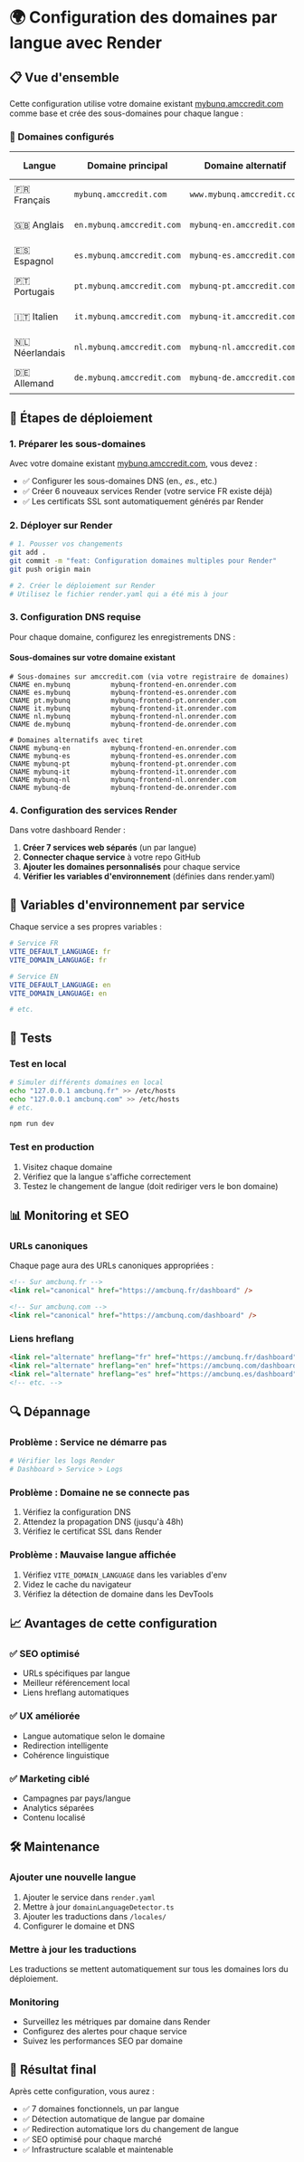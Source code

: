 # 🌍 Configuration des domaines par langue avec Render

## 📋 Vue d'ensemble

Cette configuration utilise votre domaine existant [mybunq.amccredit.com](https://mybunq.amccredit.com/) comme base et crée des sous-domaines pour chaque langue :

### 🎯 Domaines configurés

| Langue | Domaine principal | Domaine alternatif | Service Render |
|--------|------------------|-------------------|----------------|
| 🇫🇷 Français | `mybunq.amccredit.com` | `www.mybunq.amccredit.com` | `mybunq-frontend-fr` |
| 🇬🇧 Anglais | `en.mybunq.amccredit.com` | `mybunq-en.amccredit.com` | `mybunq-frontend-en` |
| 🇪🇸 Espagnol | `es.mybunq.amccredit.com` | `mybunq-es.amccredit.com` | `mybunq-frontend-es` |
| 🇵🇹 Portugais | `pt.mybunq.amccredit.com` | `mybunq-pt.amccredit.com` | `mybunq-frontend-pt` |
| 🇮🇹 Italien | `it.mybunq.amccredit.com` | `mybunq-it.amccredit.com` | `mybunq-frontend-it` |
| 🇳🇱 Néerlandais | `nl.mybunq.amccredit.com` | `mybunq-nl.amccredit.com` | `mybunq-frontend-nl` |
| 🇩🇪 Allemand | `de.mybunq.amccredit.com` | `mybunq-de.amccredit.com` | `mybunq-frontend-de` |

## 🚀 Étapes de déploiement

### 1. Préparer les sous-domaines

Avec votre domaine existant [mybunq.amccredit.com](https://mybunq.amccredit.com/), vous devez :
- ✅ Configurer les sous-domaines DNS (en.*, es.*, etc.)
- ✅ Créer 6 nouveaux services Render (votre service FR existe déjà)
- ✅ Les certificats SSL sont automatiquement générés par Render

### 2. Déployer sur Render

```bash
# 1. Pousser vos changements
git add .
git commit -m "feat: Configuration domaines multiples pour Render"
git push origin main

# 2. Créer le déploiement sur Render
# Utilisez le fichier render.yaml qui a été mis à jour
```

### 3. Configuration DNS requise

Pour chaque domaine, configurez les enregistrements DNS :

#### Sous-domaines sur votre domaine existant
```dns
# Sous-domaines sur amccredit.com (via votre registraire de domaines)
CNAME en.mybunq          mybunq-frontend-en.onrender.com
CNAME es.mybunq          mybunq-frontend-es.onrender.com
CNAME pt.mybunq          mybunq-frontend-pt.onrender.com
CNAME it.mybunq          mybunq-frontend-it.onrender.com
CNAME nl.mybunq          mybunq-frontend-nl.onrender.com
CNAME de.mybunq          mybunq-frontend-de.onrender.com

# Domaines alternatifs avec tiret
CNAME mybunq-en          mybunq-frontend-en.onrender.com
CNAME mybunq-es          mybunq-frontend-es.onrender.com
CNAME mybunq-pt          mybunq-frontend-pt.onrender.com
CNAME mybunq-it          mybunq-frontend-it.onrender.com
CNAME mybunq-nl          mybunq-frontend-nl.onrender.com
CNAME mybunq-de          mybunq-frontend-de.onrender.com
```

### 4. Configuration des services Render

Dans votre dashboard Render :

1. **Créer 7 services web séparés** (un par langue)
2. **Connecter chaque service** à votre repo GitHub
3. **Ajouter les domaines personnalisés** pour chaque service
4. **Vérifier les variables d'environnement** (définies dans render.yaml)

## 🔧 Variables d'environnement par service

Chaque service a ses propres variables :

```yaml
# Service FR
VITE_DEFAULT_LANGUAGE: fr
VITE_DOMAIN_LANGUAGE: fr

# Service EN  
VITE_DEFAULT_LANGUAGE: en
VITE_DOMAIN_LANGUAGE: en

# etc.
```

## 🧪 Tests

### Test en local
```bash
# Simuler différents domaines en local
echo "127.0.0.1 amcbunq.fr" >> /etc/hosts
echo "127.0.0.1 amcbunq.com" >> /etc/hosts
# etc.

npm run dev
```

### Test en production
1. Visitez chaque domaine
2. Vérifiez que la langue s'affiche correctement
3. Testez le changement de langue (doit rediriger vers le bon domaine)

## 📊 Monitoring et SEO

### URLs canoniques
Chaque page aura des URLs canoniques appropriées :
```html
<!-- Sur amcbunq.fr -->
<link rel="canonical" href="https://amcbunq.fr/dashboard" />

<!-- Sur amcbunq.com -->
<link rel="canonical" href="https://amcbunq.com/dashboard" />
```

### Liens hreflang
```html
<link rel="alternate" hreflang="fr" href="https://amcbunq.fr/dashboard" />
<link rel="alternate" hreflang="en" href="https://amcbunq.com/dashboard" />
<link rel="alternate" hreflang="es" href="https://amcbunq.es/dashboard" />
<!-- etc. -->
```

## 🔍 Dépannage

### Problème : Service ne démarre pas
```bash
# Vérifier les logs Render
# Dashboard > Service > Logs
```

### Problème : Domaine ne se connecte pas
1. Vérifiez la configuration DNS
2. Attendez la propagation DNS (jusqu'à 48h)
3. Vérifiez le certificat SSL dans Render

### Problème : Mauvaise langue affichée
1. Vérifiez `VITE_DOMAIN_LANGUAGE` dans les variables d'env
2. Videz le cache du navigateur
3. Vérifiez la détection de domaine dans les DevTools

## 📈 Avantages de cette configuration

### ✅ SEO optimisé
- URLs spécifiques par langue
- Meilleur référencement local
- Liens hreflang automatiques

### ✅ UX améliorée  
- Langue automatique selon le domaine
- Redirection intelligente
- Cohérence linguistique

### ✅ Marketing ciblé
- Campagnes par pays/langue
- Analytics séparées
- Contenu localisé

## 🛠️ Maintenance

### Ajouter une nouvelle langue
1. Ajouter le service dans `render.yaml`
2. Mettre à jour `domainLanguageDetector.ts`
3. Ajouter les traductions dans `/locales/`
4. Configurer le domaine et DNS

### Mettre à jour les traductions
Les traductions se mettent automatiquement sur tous les domaines lors du déploiement.

### Monitoring
- Surveillez les métriques par domaine dans Render
- Configurez des alertes pour chaque service
- Suivez les performances SEO par domaine

## 🎉 Résultat final

Après cette configuration, vous aurez :
- ✅ 7 domaines fonctionnels, un par langue
- ✅ Détection automatique de langue par domaine  
- ✅ Redirection automatique lors du changement de langue
- ✅ SEO optimisé pour chaque marché
- ✅ Infrastructure scalable et maintenable
